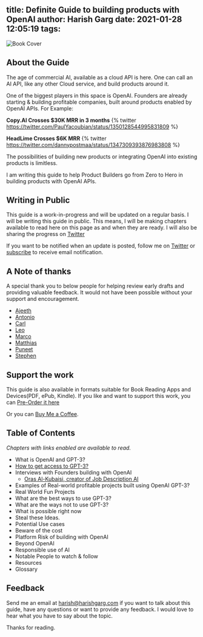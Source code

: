 title: Definite Guide to building products with OpenAI
author: Harish Garg
date: 2021-01-28 12:05:19
tags:
---
![Book Cover](/images/openai-guide-book-cover.png)

## About the Guide

The age of commercial AI, available as a cloud API is here. One can call an AI API, like any other Cloud service, and build products around it. 

One of the biggest players in this space is OpenAI. Founders are already starting & building profitable companies, built around products enabled by OpenAI APIs. For Example:

**Copy.AI Crosses $30K MRR in 3 months**
{% twitter https://twitter.com/PaulYacoubian/status/1350128544995831809 %}

**HeadLime Crosses $6K MRR**
{% twitter https://twitter.com/dannypostmaa/status/1347309393876983808 %}

The possibilities of building new products or integrating OpenAI into existing products is limitless.

I am writing this guide to help Product Builders go from Zero to Hero in building products with OpenAI APIs. 


## Writing in Public

This guide is a work-in-progress and will be updated on a regular basis. I will be writing this guide in public. This means, I will be making chapters available to read here on this page as and when they are ready. I will also be sharing the progress on [Twitter](https://twitter.com/harishkgarg)

If you want to be notified when an update is posted, follow me on [Twitter](https://twitter.com/harishkgarg) or [subscribe](https://marvelous-experimenter-4753.ck.page/f3e3f76dd0) to receive email notification.

## A Note of thanks

A special thank you to below people for helping review early drafts and providing valuable feedback. It would not have been possible without your support and encouragement.
* [Ajeeth](https://twitter.com/ajeethrs)
* [Antonio](https://twitter.com/antonniotr)
* [Carl](https://twitter.com/poppacalypse)
* [Leo](https://twitter.com/itsLeo_m)
* [Marco](https://twitter.com/MarcoSpoerl)
* [Matthias](https://twitter.com/GetTheAudience)
* [Puneet](https://twitter.com/pkaura)
* [Stephen](https://twitter.com/stephenweber) 

## Support the work

This guide is also available in formats suitable for Book Reading Apps and Devices(PDF, ePub, Kindle). If you like and want to support this work, you can [Pre-Order it here](https://gum.co/gpt-3-guide)

Or you can [Buy Me a Coffee](https://www.buymeacoffee.com/harishgarg).


## Table of Contents
*Chapters with links enabled are available to read.*

* What is OpenAI and GPT-3?
* [How to get access to GPT-3?](https://harishgarg.com/writing/how-do-you-get-access-to-openai-gpt-3/)
* Interviews with Founders building with OpenAI
	* [Oras Al-Kubaisi, creator of Job Description AI](https://harishgarg.com/writing/OpenAI-GPT-3-Guide-Founder-Interview-Oras-Al-Kubaisi/)
* Examples of Real-world profitable projects built using OpenAI GPT-3?
* Real World Fun Projects
* What are the best ways to use GPT-3?
* What are the ways not to use GPT-3?
* What is possible right now
* Steal these Ideas.
* Potential Use cases
* Beware of the cost
* Platform Risk of building with OpenAI 
* Beyond OpenAI
* Responsible use of AI
* Notable People to watch & follow
* Resources	
* Glossary

## Feedback

Send me an email at harish@harishgarg.com if you want to talk about this guide, have any questions or want to provide any feedback. I would love to hear what you have to say about the topic. 

Thanks for reading.